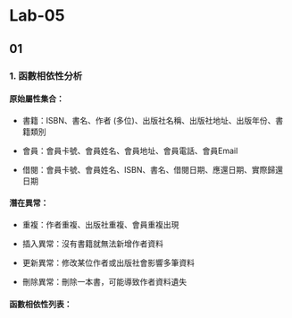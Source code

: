 # Lab-05
## 01  
### 1. 函數相依性分析   
#### 原始屬性集合：

- 書籍：ISBN、書名、作者 (多位)、出版社名稱、出版社地址、出版年份、書籍類別

- 會員：會員卡號、會員姓名、會員地址、會員電話、會員Email

- 借閱：會員卡號、會員姓名、ISBN、書名、借閱日期、應還日期、實際歸還日期

#### 潛在異常：

- 重複：作者重複、出版社重複、會員重複出現

- 插入異常：沒有書籍就無法新增作者資料

- 更新異常：修改某位作者或出版社會影響多筆資料

- 刪除異常：刪除一本書，可能導致作者資料遺失

#### 函數相依性列表：
